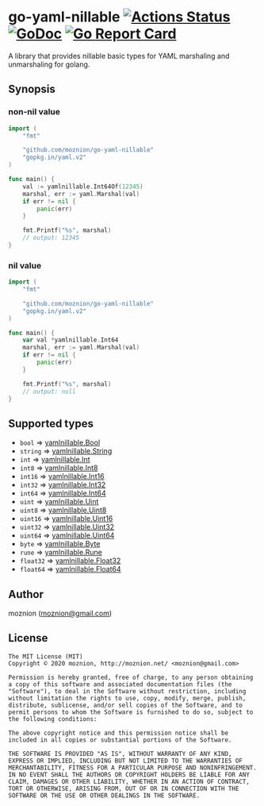 # go-yaml-nillable [![Actions Status](https://github.com/moznion/go-yaml-nillable/workflows/Go/badge.svg)](https://github.com/moznion/go-yaml-nillable/actions) [![GoDoc](https://godoc.org/github.com/moznion/go-yaml-nillable?status.svg)](https://godoc.org/github.com/moznion/go-yaml-nillable) [![Go Report Card](https://goreportcard.com/badge/github.com/moznion/go-yaml-nillable)](https://goreportcard.com/report/github.com/moznion/go-yaml-nillable)

A library that provides nillable basic types for YAML marshaling and unmarshaling for golang.

## Synopsis

### non-nil value

```go
import (
	"fmt"

	"github.com/moznion/go-yaml-nillable"
	"gopkg.in/yaml.v2"
)

func main() {
	val := yamlnillable.Int64Of(12345)
	marshal, err := yaml.Marshal(val)
	if err != nil {
		panic(err)
	}

	fmt.Printf("%s", marshal)
	// output: 12345
}
```

### nil value

```go
import (
	"fmt"

	"github.com/moznion/go-yaml-nillable"
	"gopkg.in/yaml.v2"
)

func main() {
	var val *yamlnillable.Int64
	marshal, err := yaml.Marshal(val)
	if err != nil {
		panic(err)
	}

	fmt.Printf("%s", marshal)
	// output: null
}
```

## Supported types

- `bool` => [yamlnillable.Bool](https://godoc.org/github.com/moznion/go-yaml-nillable#Bool)
- `string` => [yamlnillable.String](https://godoc.org/github.com/moznion/go-yaml-nillable#String)
- `int` => [yamlnillable.Int](https://godoc.org/github.com/moznion/go-yaml-nillable#Int)
- `int8` => [yamlnillable.Int8](https://godoc.org/github.com/moznion/go-yaml-nillable#Int8)
- `int16` => [yamlnillable.Int16](https://godoc.org/github.com/moznion/go-yaml-nillable#Int16)
- `int32` => [yamlnillable.Int32](https://godoc.org/github.com/moznion/go-yaml-nillable#Int32)
- `int64` => [yamlnillable.Int64](https://godoc.org/github.com/moznion/go-yaml-nillable#Int64)
- `uint` => [yamlnillable.Uint](https://godoc.org/github.com/moznion/go-yaml-nillable#Uint)
- `uint8` => [yamlnillable.Uint8](https://godoc.org/github.com/moznion/go-yaml-nillable#Uint8)
- `uint16` => [yamlnillable.Uint16](https://godoc.org/github.com/moznion/go-yaml-nillable#Uint16)
- `uint32` => [yamlnillable.Uint32](https://godoc.org/github.com/moznion/go-yaml-nillable#Uint32)
- `uint64` => [yamlnillable.Uint64](https://godoc.org/github.com/moznion/go-yaml-nillable#Uint64)
- `byte` => [yamlnillable.Byte](https://godoc.org/github.com/moznion/go-yaml-nillable#Byte)
- `rune` => [yamlnillable.Rune](https://godoc.org/github.com/moznion/go-yaml-nillable#Rune)
- `float32` => [yamlnillable.Float32](https://godoc.org/github.com/moznion/go-yaml-nillable#Float32)
- `float64` => [yamlnillable.Float64](https://godoc.org/github.com/moznion/go-yaml-nillable#Float64)

## Author

moznion (<moznion@gmail.com>)

## License

```
The MIT License (MIT)
Copyright © 2020 moznion, http://moznion.net/ <moznion@gmail.com>

Permission is hereby granted, free of charge, to any person obtaining a copy of this software and associated documentation files (the "Software"), to deal in the Software without restriction, including without limitation the rights to use, copy, modify, merge, publish, distribute, sublicense, and/or sell copies of the Software, and to permit persons to whom the Software is furnished to do so, subject to the following conditions:

The above copyright notice and this permission notice shall be included in all copies or substantial portions of the Software.

THE SOFTWARE IS PROVIDED "AS IS", WITHOUT WARRANTY OF ANY KIND, EXPRESS OR IMPLIED, INCLUDING BUT NOT LIMITED TO THE WARRANTIES OF MERCHANTABILITY, FITNESS FOR A PARTICULAR PURPOSE AND NONINFRINGEMENT. IN NO EVENT SHALL THE AUTHORS OR COPYRIGHT HOLDERS BE LIABLE FOR ANY CLAIM, DAMAGES OR OTHER LIABILITY, WHETHER IN AN ACTION OF CONTRACT, TORT OR OTHERWISE, ARISING FROM, OUT OF OR IN CONNECTION WITH THE SOFTWARE OR THE USE OR OTHER DEALINGS IN THE SOFTWARE.
```

